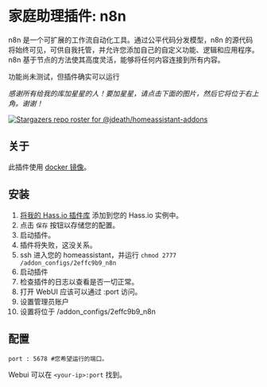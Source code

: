 # 家庭助理插件: n8n

n8n 是一个可扩展的工作流自动化工具。通过公平代码分发模型，n8n 的源代码将始终可见，可供自我托管，并允许您添加自己的自定义功能、逻辑和应用程序。n8n 基于节点的方法使其高度灵活，能够将任何内容连接到所有内容。

功能尚未测试，但插件确实可以运行

_感谢所有给我的库加星星的人！要加星星，请点击下面的图片，然后它将位于右上角。谢谢！_

[![Stargazers repo roster for @jdeath/homeassistant-addons](https://reporoster.com/stars/jdeath/homeassistant-addons)](https://github.com/jdeath/homeassistant-addons/stargazers)

## 关于

此插件使用 [docker 镜像](https://github.com/n8n-io/n8n)。

## 安装

1. [将我的 Hass.io 插件库][repository] 添加到您的 Hass.io 实例中。
1. 点击 `保存` 按钮以存储您的配置。
1. 启动插件。
1. 插件将失败，这没关系。
1. ssh 进入您的 homeassistant，并运行 `chmod 2777 /addon_configs/2effc9b9_n8n`
1. 启动插件
1. 检查插件的日志以查看是否一切正常。
1. 打开 WebUI 应该可以通过 <your-ip>:port 访问。
1. 设置管理员账户
1. 设置将位于 /addon_configs/2effc9b9_n8n

## 配置

```
port : 5678 #您希望运行的端口。
```

Webui 可以在 `<your-ip>:port` 找到。

[repository]: https://github.com/jdeath/homeassistant-addons